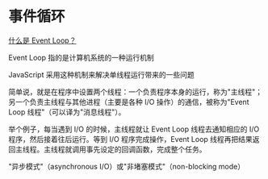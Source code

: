 # 事件循环

[什么是 Event Loop？](http://www.ruanyifeng.com/blog/2013/10/event_loop.html)

Event Loop 指的是计算机系统的一种运行机制

JavaScript 采用这种机制来解决单线程运行带来的一些问题

简单说，就是在程序中设置两个线程：一个负责程序本身的运行，称为"主线程"；另一个负责主线程与其他进程（主要是各种 I/O 操作）的通信，被称为"Event Loop 线程"（可以译为"消息线程"）。

举个例子，每当遇到 I/O 的时候，主线程就让 Event Loop 线程去通知相应的 I/O 程序，然后接着往后运行。等到 I/O 程序完成操作，Event Loop 线程再把结果返回主线程。主线程就调用事先设定的回调函数，完成整个任务。

"异步模式"（asynchronous I/O）或"非堵塞模式"（non-blocking mode）